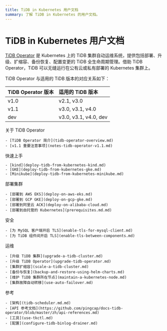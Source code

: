```yaml
---
title: TiDB in Kubernetes 用户文档
summary: 了解 TiDB in Kubernetes 的用户文档。
---
```


<!-- markdownlint-disable MD046 -->

# TiDB in Kubernetes 用户文档

[TiDB Operator](https://github.com/pingcap/tidb-operator) 是 Kubernetes 上的 TiDB 集群自动运维系统，提供包括部署、升级、扩缩容、备份恢复、配置变更的 TiDB 全生命周期管理。借助 TiDB Operator，TiDB 可以无缝运行在公有云或私有部署的 Kubernetes 集群上。

TiDB Operator 与适用的 TiDB 版本的对应关系如下：

| TiDB Operator 版本 | 适用的 TiDB 版本 |
|:---|:---|
| v1.0 | v2.1, v3.0 |
| v1.1 | v3.0, v3.1, v4.0 |
| dev | v3.0, v3.1, v4.0, dev |

<NavColumns>
  <NavColumn>
    <ColumnTitle>关于 TiDB Operator</ColumnTitle>

    - [TiDB Operator 简介](tidb-operator-overview.md)
    - [v1.1 重要注意事项](notes-tidb-operator-v1.1.md)

  </NavColumn>

  <NavColumn>
    <ColumnTitle>快速上手</ColumnTitle>

    - [kind](deploy-tidb-from-kubernetes-kind.md)
    - [GKE](deploy-tidb-from-kubernetes-gke.md)
    - [Minikube](deploy-tidb-from-kubernetes-minikube.md)

  </NavColumn>

  <NavColumn>
    <ColumnTitle>部署集群</ColumnTitle>

    - [部署到 AWS EKS](deploy-on-aws-eks.md)
    - [部署到 GCP GKE](deploy-on-gcp-gke.md)
    - [部署到阿里云 ACK](deploy-on-alibaba-cloud.md)
    - [部署到自托管的 Kubernetes](prerequisites.md.md)

  </NavColumn>

  <NavColumn>
    <ColumnTitle>安全</ColumnTitle>

    - [为 MySQL 客户端开启 TLS](enable-tls-for-mysql-client.md)
    - [为 TiDB 组件间开启 TLS](enable-tls-between-components.md)

  </NavColumn>

  <NavColumn>
    <ColumnTitle>运维</ColumnTitle>

    - [升级 TiDB 集群](upgrade-a-tidb-cluster.md)
    - [升级 TiDB Operator](upgrade-tidb-operator.md)
    - [集群扩缩容](scale-a-tidb-cluster.md)
    - [备份与恢复](backup-and-restore-using-helm-charts.md)
    - [维护 TiDB 集群所在节点](maintain-a-kubernetes-node.md)
    - [集群故障自动转移](use-auto-failover.md)

  </NavColumn>

  <NavColumn>
    <ColumnTitle>参考</ColumnTitle>

    - [架构](tidb-scheduler.md.md)
    - [API 参考文档](https://github.com/pingcap/docs-tidb-operator/blob/master/zh/api-references.md)
    - [工具](use-tkctl.md)
    - [配置](configure-tidb-binlog-drainer.md)

  </NavColumn>

</NavColumns>